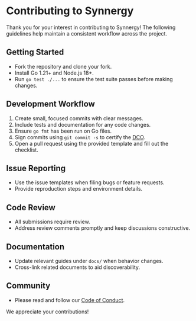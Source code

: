 # Contributing to Synnergy

Thank you for your interest in contributing to Synnergy! The following guidelines
help maintain a consistent workflow across the project.

## Getting Started
- Fork the repository and clone your fork.
- Install Go 1.21+ and Node.js 18+.
- Run `go test ./...` to ensure the test suite passes before making changes.

## Development Workflow
1. Create small, focused commits with clear messages.
2. Include tests and documentation for any code changes.
3. Ensure `go fmt` has been run on Go files.
4. Sign commits using `git commit -s` to certify the [DCO](https://developercertificate.org/).
5. Open a pull request using the provided template and fill out the checklist.

## Issue Reporting
- Use the issue templates when filing bugs or feature requests.
- Provide reproduction steps and environment details.

## Code Review
- All submissions require review.
- Address review comments promptly and keep discussions constructive.

## Documentation
- Update relevant guides under `docs/` when behavior changes.
- Cross-link related documents to aid discoverability.

## Community
- Please read and follow our [Code of Conduct](CODE_OF_CONDUCT.md).

We appreciate your contributions!

